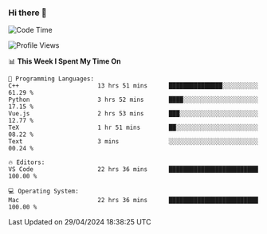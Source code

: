 ### Hi there 👋

<!--START_SECTION:waka-->
![Code Time](http://img.shields.io/badge/Code%20Time-515%20hrs%2025%20mins-blue)

![Profile Views](http://img.shields.io/badge/Profile%20Views-38-blue)

📊 **This Week I Spent My Time On** 

```text
💬 Programming Languages: 
C++                      13 hrs 51 mins      ███████████████░░░░░░░░░░   61.29 % 
Python                   3 hrs 52 mins       ████░░░░░░░░░░░░░░░░░░░░░   17.15 % 
Vue.js                   2 hrs 53 mins       ███░░░░░░░░░░░░░░░░░░░░░░   12.77 % 
TeX                      1 hr 51 mins        ██░░░░░░░░░░░░░░░░░░░░░░░   08.22 % 
Text                     3 mins              ░░░░░░░░░░░░░░░░░░░░░░░░░   00.24 % 

🔥 Editors: 
VS Code                  22 hrs 36 mins      █████████████████████████   100.00 % 

💻 Operating System: 
Mac                      22 hrs 36 mins      █████████████████████████   100.00 % 
```


 Last Updated on 29/04/2024 18:38:25 UTC
<!--END_SECTION:waka-->

<!--
**JackeyHua-SJTU/JackeyHua-SJTU** is a ✨ _special_ ✨ repository because its `README.md` (this file) appears on your GitHub profile.

Here are some ideas to get you started:

- 🔭 I’m currently working on ...
- 🌱 I’m currently learning ...
- 👯 I’m looking to collaborate on ...
- 🤔 I’m looking for help with ...
- 💬 Ask me about ...
- 📫 How to reach me: ...
- 😄 Pronouns: ...
- ⚡ Fun fact: ...
-->
